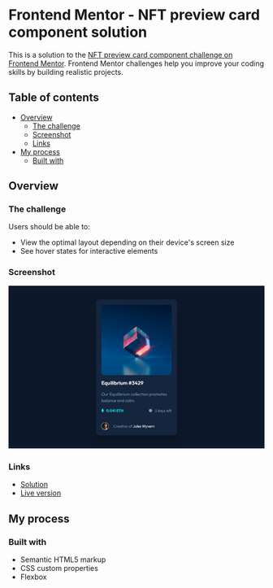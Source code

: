 # Frontend Mentor - NFT preview card component solution

This is a solution to the [NFT preview card component challenge on Frontend Mentor](https://www.frontendmentor.io/challenges/nft-preview-card-component-SbdUL_w0U). Frontend Mentor challenges help you improve your coding skills by building realistic projects.

## Table of contents

- [Overview](#overview)
  - [The challenge](#the-challenge)
  - [Screenshot](#screenshot)
  - [Links](#links)
- [My process](#my-process)
  - [Built with](#built-with)

## Overview

### The challenge

Users should be able to:

- View the optimal layout depending on their device's screen size
- See hover states for interactive elements

### Screenshot

![screenshot of my solution](screenshot.png)

### Links

- [Solution](https://github.com/majaton44/nft-preview-card-component-main)
- [Live version](https://rainbow-nft-preview-card.netlify.app/)

## My process

### Built with

- Semantic HTML5 markup
- CSS custom properties
- Flexbox
